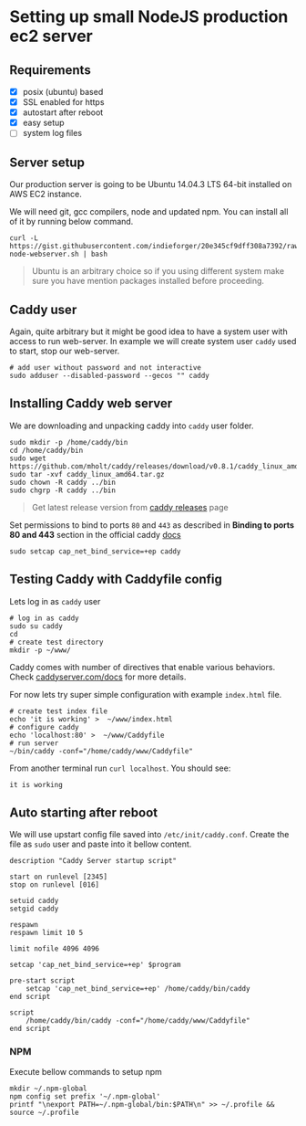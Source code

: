 # Setting up small NodeJS production ec2 server

## Requirements

- [x] posix (ubuntu) based
- [x] SSL enabled for https
- [x] autostart after reboot
- [x] easy setup
- [ ] system log files

## Server setup

Our production server is going to be Ubuntu 14.04.3 LTS 64-bit installed on AWS EC2 instance.

We will need git, gcc compilers, node and updated npm. You can install all of it by running below command.

```
curl -L https://gist.githubusercontent.com/indieforger/20e345cf9dff308a7392/raw/setup-node-webserver.sh | bash
```

> Ubuntu is an arbitrary choice so if you using different system make sure you have mention packages installed before proceeding.

## Caddy user

Again, quite arbitrary but it might be good idea to have a system user with access to run web-server. In example we will create system user `caddy` used to start, stop our web-server.

```
# add user without password and not interactive
sudo adduser --disabled-password --gecos "" caddy
```

## Installing Caddy web server

We are downloading and unpacking caddy into `caddy` user folder.
```
sudo mkdir -p /home/caddy/bin
cd /home/caddy/bin
sudo wget https://github.com/mholt/caddy/releases/download/v0.8.1/caddy_linux_amd64.tar.gz
sudo tar -xvf caddy_linux_amd64.tar.gz
sudo chown -R caddy ../bin
sudo chgrp -R caddy ../bin
```

> Get latest release version from [caddy releases](https://github.com/mholt/caddy/releases) page

Set permissions to bind to ports `80` and `443` as described in **Binding to ports 80 and 443** section in the official caddy [docs](https://caddyserver.com/docs/automatic-https)
```
sudo setcap cap_net_bind_service=+ep caddy
```

## Testing Caddy with Caddyfile config

Lets log in as `caddy` user

```
# log in as caddy
sudo su caddy
cd
# create test directory
mkdir -p ~/www/
```

Caddy comes with number of directives that enable various behaviors. Check [caddyserver.com/docs](https://caddyserver.com/docs) for more details.

For now lets try super simple configuration with example `index.html` file.

```
# create test index file
echo 'it is working' >  ~/www/index.html
# configure caddy
echo 'localhost:80' >  ~/www/Caddyfile
# run server
~/bin/caddy -conf="/home/caddy/www/Caddyfile"
```

From another terminal run `curl localhost`. You should see:
```
it is working
```

## Auto starting after reboot

We will use upstart config file saved into `/etc/init/caddy.conf`.
Create the file as `sudo` user and paste into it bellow content.

```
description "Caddy Server startup script"

start on runlevel [2345]
stop on runlevel [016]

setuid caddy
setgid caddy

respawn
respawn limit 10 5

limit nofile 4096 4096

setcap 'cap_net_bind_service=+ep' $program

pre-start script    
    setcap 'cap_net_bind_service=+ep' /home/caddy/bin/caddy
end script

script
    /home/caddy/bin/caddy -conf="/home/caddy/www/Caddyfile"    
end script
```

### NPM

Execute bellow commands to setup npm
```
mkdir ~/.npm-global
npm config set prefix '~/.npm-global'
printf "\nexport PATH=~/.npm-global/bin:$PATH\n" >> ~/.profile && source ~/.profile
```
